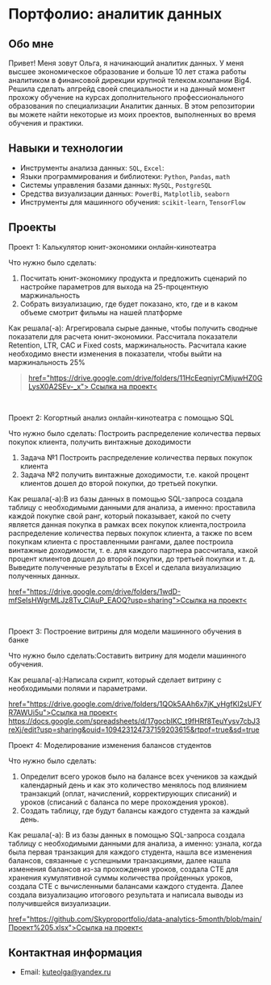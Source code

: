 # Портфолио: аналитик данных

## Обо мне 
Привет! Меня зовут Ольга, я начинающий аналитик данных. 
У меня высшее экономическое образование и больше 10 лет стажа работы аналитиком в финансовой дирекции крупной телеком.компании Big4. Решила сделать апгрейд своей специальности и на данный момент прохожу обучение на курсах дополнительного профессионального образования по специализации Аналитик данных.
В этом репозитории вы можете найти некоторые из моих проектов, выполненных во время обучения и практики.
<br>

## Навыки и технологии
- Инструменты анализа данных: ``SQL``, ``Excel``: 
- Языки программирования и библиотеки: ``Python``, ``Pandas``, ``math`` 
- Системы управления базами данных: ``MySQL``, ``PostgreSQL``
- Средства визуализации данных: ``PowerBi``, ``Matplotlib``, ``seaborn``
- Инструменты для машинного обучения: ``scikit-learn``, ``TensorFlow``
## Проекты

<p> Проект 1: Калькулятор юнит-экономики онлайн-кинотеатра</p>
<p>Что нужно было сделать:<p>
<ol>
  <li>Посчитать юнит-экономику продукта и предложить сценарий по настройке параметров для выхода на 25-процентную маржинальность</li>
  <li>Собрать визуализацию, где будет показано, кто, где и в каком объеме смотрит фильмы на нашей платформе</li>
</ol>

<p>Как решала(-а): Агрегировала сырые данные, чтобы получить сводные показатели для расчета юнит-экономики. Рассчитала показатели Retention, LTR, CAC и Fixed costs, маржинальность. Расчитала какие необходимо внести изменения в показатели, чтобы выйти на маржинальность 25%

> [href="https://drive.google.com/drive/folders/11HcEeqniyrCMjuwHZ0GLysX0A2SEv-_x"> Ссылка на проект<](https://docs.google.com/spreadsheets/d/1mBuNMJ2KZyPHqt0LQIIxnq0En03MsUmlQ_immv2bYMY/edit?usp=sharing)

<br> 
<p> Проект 2: Когортный анализ онлайн-кинотеатра с помощью SQL</p>
<p>Что нужно было сделать: Построить распределение количества первых покупок клиента, получить винтажные доходимости <p>
<ol>
  <li>Задача №1 Построить распределение количества первых покупок клиента</li>
  <li>Задача №2 получить винтажные доходимости, т.е. какой процент клиентов дошел до второй покупки, до третьей покупки.</li>
</ol>

<p>Как решала(-а):В из базы данных в помощью SQL-запроса создала таблицу с необходимыми данными для анализа, а именно: проставила каждой покупке свой ранг, который показывает, какой по счету является данная покупка в рамках всех покупок клиента,построила распределение количества первых покупок клиента, а также по всем покупкам клиента с проставленными рангами, далее построила винтажные доходимости, т. е. для каждого партнера рассчитала, какой процент клиентов дошел до второй покупки, до третьей покупки и т. д. Выведите полученные результаты в Excel и сделала визуализацию полученных данных.<p>
  
[href="https://drive.google.com/drive/folders/1wdD-mfSeIsHWgrMLJz8Tv_ClAuP_EAOQ?usp=sharing">Ссылка на проект<](https://docs.google.com/spreadsheets/d/1C39kbFdyW4gMlBjisbxNR4gdHlFFl4O8/edit?usp=sharing&ouid=109423124737159203615&rtpof=true&sd=true)

<br> 
<p>Проект 3: Построение витрины для модели машинного обучения в банке </p> 
<p>Что нужно было сделать:Cоставить витрину для модели машинного обучения.<p>
  
<p>Как решала(-а):Написала скрипт, который сделает витрину с необходимыми полями и параметрами.<p>

[ href="https://drive.google.com/drive/folders/1QOk5AAh6x7jK_yHgfKI2sUFYR7AWUi5u">Ссылка на проект<](https://metabase.sky.pro/question/76684)
https://docs.google.com/spreadsheets/d/17gocbIKC_t9fHRf8TeuYysv7cbJ3reXj/edit?usp=sharing&ouid=109423124737159203615&rtpof=true&sd=true



<p>Проект 4: Моделирование изменения балансов студентов</p> 
<p>Что нужно было сделать:<p>
<ol>
  <li>Определит всего уроков было на балансе всех учеников за каждый календарный день и как это количество менялось под влиянием транзакций (оплат, начислений, корректирующих списаний) и уроков (списаний с баланса по мере прохождения уроков).</li>
  <li>Создать таблицу, где будут балансы каждого студента за каждый день.</li>
</ol>

<p>Как решала(-а): В из базы данных в помощью SQL-запроса создала таблицу с необходимыми данными для анализа, а именно: узнала, когда была первая транзакция для каждого студента, нашла все изменения балансов, связанные с успешными транзакциями, далее нашла изменения балансов из-за прохождения уроков, создала CTE для хранения кумулятивной суммы количества пройденных уроков, создала CTE с вычисленными балансами каждого студента. Далее создала визуализацию итогового результата и написала выводы из получившейся визуализации.<p>

[ href="https://github.com/Skyproportfolio/data-analytics-5month/blob/main/Проект%205.xlsx">Ссылка на проект<](https://docs.google.com/spreadsheets/d/1wg2t9x4ubTqCuQ5qHl-khgtiHmuXNhPV/edit?usp=sharing&ouid=109423124737159203615&rtpof=true&sd=true)


## Контактная информация
- Email: kuteolga@yandex.ru

